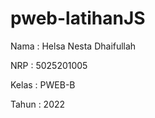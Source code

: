 # pweb-latihanJS
<p>Nama : Helsa Nesta Dhaifullah</p>
<p>NRP : 5025201005</p>
<p>Kelas : PWEB-B</p>
<p>Tahun : 2022</p>
